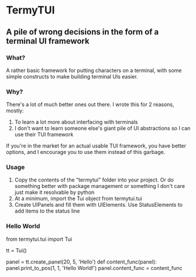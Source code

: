 # TermyTUI
## A pile of wrong decisions in the form of a terminal UI framework

### What?

A rather basic framework for putting characters on a terminal, with some simple constructs to make building terminal UIs easier.

### Why?

There's a lot of much better ones out there. I wrote this for 2 reasons, mostly:

1. To learn a lot more about interfacing with terminals
2. I don't want to learn someone else's giant pile of UI abstractions so I can use their TUI framework

If you're in the market for an actual usable TUI framework, you have better options, and I encourage you to use them instead of this garbage.

### Usage

1. Copy the contents of the "termytui" folder into your project. Or do something better with package management or something I don't care just make it resolvable by python
2. At a minimum, import the Tui object from termytui.tui
3. Create UIPanels and fill them with UIElements. Use StatusElements to add items to the status line

### Hello World

from termytui.tui import Tui

tt = Tui()

panel = tt.create_panel(20, 5, 'Hello')
def content_func(panel):
    panel.print_to_pos(1, 1, 'Hello World!')
panel.content_func = content_func